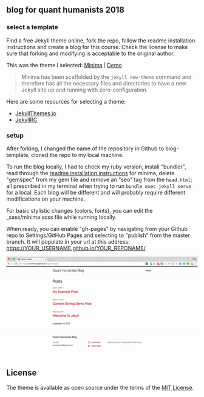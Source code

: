 ## blog for quant humanists 2018

### select a template

Find a free Jekyll theme online, fork the repo, follow the readme installation instructions and create a blog for this course. Check the license to make sure that forking and modifying is acceptable to the original author.

This was the theme I selected: [Minima](https://jekyll.github.io/minima/) | [Demo](https://jekyll.github.io/minima/)

> Minima has been scaffolded by the `jekyll new-theme` command and therefore has all the necessary files and directories to have a new Jekyll site up and running with zero-configuration.

Here are some resources for selecting a theme:

* [JekyllThemes.io](https://jekyllthemes.io/)
* [JekyllRC](http://themes.jekyllrc.org/)

### setup

After forking, I changed the name of the repository in Github to blog-template, cloned the repo to my local machine. 

To run the blog locally, I had to check my ruby version, install "bundler", read through the [readme installation instructions](https://github.com/jekyll/minima#installation) for minima, delete "gemspec" from my gem file and remove an "seo" tag from the `head.html`; all prescribed in my terminal when trying to run `bundle exec jekyll serve` for a local. Each blog will be different and will probably require different modifications on your machine.

For basic stylistic changes (colors, fonts), you can edit the _sass/minima.scss file while running locally.

When ready, you can enable "gh-pages" by navigating from your Github repo to Settings/GitHub Pages and selecting to "publish" from the master branch. It will populate in your url at this address: <https://YOUR_USERNAME.github.io/YOUR_REPONAME/>.

![screenshot](assets/quant-blog-screen.png)


## License

The theme is available as open source under the terms of the [MIT License](http://opensource.org/licenses/MIT).
